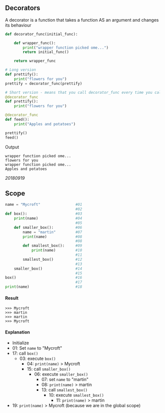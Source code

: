 ## Decorators
A decorator is a function that takes a function AS an argument and changes its behaviour
```py
def decorator_func(initial_func):

    def wrapper_func():
        print("wrapper function picked ome...")
        return initial_func()

    return wrapper_func

# Long version
def prettify():
    print("flowers for you")
prettify = decorator_func(prettify)

# Short version - means that you call decorator_func every time you call prettify
@decorator_func
def prettify():
    print("flowers for you")

@decorator_func
def feed():
    print("Apples and potatoes")

prettify()
feed()
```
Output
```
wrapper function picked ome...
flowers for you
wrapper function picked ome...
Apples and potatoes
```

*20180919*

## Scope

```py
name = "Mycroft"                #01
                                #02
def box():                      #03
    print(name)                 #04
                                #05
    def smaller_box():          #06
        name = "martin"         #07
        print(name)             #08
                                #08
        def smallest_box():     #09
            print(name)         #10
                                #11
        smallest_box()          #12
                                #13
    smaller_box()               #14
                                #15
box()                           #16
                                #17
print(name)                     #18
```

#### Result
```
>>> Mycroft
>>> martin
>>> martin
>>> Mycroft
```
#### Explanation
* Initialize
* 01: Set `name` to "Mycroft"
* 17: call `box()`
    * 03: execute `box()`
        * 04: `print(name)` > Mycroft
        * 15: call `smaller_box()`
            * 06: execute `smaller_box()`
                * 07: set `name` to "martin"
                * 08: `print(name)` > martin
                * 13: call `smallest_box()`
                    * 10: execute `smallest_box()`
                        * 11: `print(name)` > martin
* 19: `print(name)` > Mycroft (because we are in the global scope)
